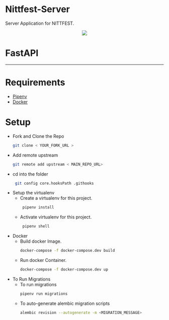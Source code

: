 # Nittfest-Server
Server Application for NITTFEST.

<p align="center" > <img src="https://user-images.githubusercontent.com/63253383/146638088-96d83626-f121-46fc-9f7d-208b0f9fe725.png"></p>

# FastAPI
---
# Requirements
* [Pipenv](https://pipenv.pypa.io/en/latest/install/)
* [Docker](https://www.docker.com/get-started)

# Setup
 * Fork and Clone the Repo
    ```sh
    git clone < YOUR_FORK_URL >
    ```
 * Add remote upstream
    ```sh
    git remote add upstream < MAIN_REPO_URL>
    ```
 * cd into the folder
    ```sh
     git config core.hooksPath .githooks
    ```    
* Setup the virtualenv
   * Create a virtualenv for this project.
       ```sh
        pipenv install
        ```
    * Activate virtualenv for this project.
       ```sh
        pipenv shell
        ```
* Docker
    * Build docker Image.
        ```sh
        docker-compose -f docker-compose.dev build 
        ```
    *  Run docker Container.
        ```sh
        docker-compose -f docker-compose.dev up
        ```
* To Run Migrations
    * To run migrations
        ```sh
        pipenv run migrations
        ```
    * To auto-generate alembic migration scripts
        ```sh
        alembic revision --autogenerate -m <MIGRATION_MESSAGE>
        ```
